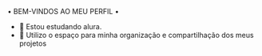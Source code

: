    • BEM-VINDOS AO MEU PERFIL •

- 👀 Estou estudando alura.
- 🌱 Utilizo o espaço para minha organização e compartilhação dos meus projetos 

<!---
rod-1F30/rod-1F30 is a ✨ special ✨ repository because its `README.md` (this file) appears on your GitHub profile.
You can click the Preview link to take a look at your changes.
--->
